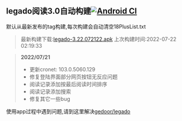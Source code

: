 ## legado阅读3.0自动构建[![Android CI](https://github.com/10bits/gedoor-Build/workflows/Android%20CI/badge.svg)](https://github.com/10bits/gedoor-Build/actions)

默认从最新发布的tag构建,每次构建会自动清空18PlusList.txt

> 最新构建下载:[legado-3.22.072122.apk](https://github.com/crby2333/gedoor-Build/releases/download/legado-3.22.072122/legado-3.22.072122.apk) 上次构建时间:2022-07-22 02:19:33
<!--start-->
> **2022/07/21**
> 
> * 更新cronet: 103.0.5060.129
> * 修复登陆界面部分网页按钮无反应问题
> * 阅读记录添加按最后阅读时间排序
> * 阅读记录添加搜索
> * 修复其它一些bug
<!--end-->
  
使用app过程中遇到问题,请到这里解决[gedoor/legado](https://github.com/gedoor/legado/issues)

